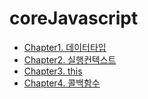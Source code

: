 # coreJavascript


* [Chapter1. 데이터타입](https://github.com/gangpyono/coreJavascript/blob/main/chapter1_%EB%8D%B0%EC%9D%B4%ED%84%B0%ED%83%80%EC%9E%85.md)
* [Chapter2. 실행컨텍스트](https://github.com/gangpyono/coreJavascript/blob/main/chapter2_%EC%8B%A4%ED%96%89%20%EC%BB%A8%ED%85%8D%EC%8A%A4%ED%8A%B8.md)
* [Chapter3. this](https://github.com/gangpyono/coreJavascript/blob/main/chapter3_this.md)
* [Chapter4. 콜백함수](https://github.com/gangpyono/coreJavascript/blob/main/chapter4_callback.md)
